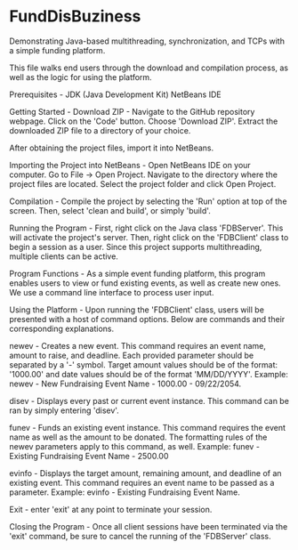 # FundDisBuziness
Demonstrating Java-based multithreading, synchronization, and TCPs with a simple funding platform.

This file walks end users through the download and compilation process, as well as the logic for using the platform.

Prerequisites - 
  JDK (Java Development Kit)
  NetBeans IDE

Getting Started - 
  Download ZIP -
    Navigate to the GitHub repository webpage.
    Click on the 'Code' button.
    Choose 'Download ZIP'.
    Extract the downloaded ZIP file to a directory of your choice.

After obtaining the project files, import it into NetBeans.

Importing the Project into NetBeans - 
  Open NetBeans IDE on your computer.
  Go to File -> Open Project.
  Navigate to the directory where the project files are located.
  Select the project folder and click Open Project.

Compilation - 
  Compile the project by selecting the 'Run' option at top of the screen. Then, select 'clean and build', or simply 'build'. 

Running the Program -
  First, right click on the Java class 'FDBServer'. This will activate the project's server. 
  Then, right click on the 'FDBClient' class to begin a session as a user. 
    Since this project supports multithreading, multiple clients can be active.

Program Functions -
  As a simple event funding platform, this program enables users to view or fund existing events, as well as create new ones. 
  We use a command line interface to process user input.

Using the Platform - 
  Upon running the 'FDBClient' class, users will be presented with a host of command options. Below are commands and their corresponding explanations.
  
  newev - Creates a new event. This command requires an event name, amount to raise, and deadline.
  Each provided parameter should be separated by a '-' symbol. Target amount values should be of the format: '1000.00' and date values should be of the format 'MM/DD/YYYY'.
  Example: newev - New Fundraising Event Name - 1000.00 - 09/22/2054.

  disev - Displays every past or current event instance.
  This command can be ran by simply entering 'disev'.

  funev - Funds an existing event instance. This command requires the event name as well as the amount to be donated. The formatting rules of the newev parameters apply to this command, as well.
  Example: funev - Existing Fundraising Event Name - 2500.00

  evinfo - Displays the target amount, remaining amount, and deadline of an existing event.
  This command requires an event name to be passed as a parameter.
  Example: evinfo - Existing Fundraising Event Name.

  Exit - enter 'exit' at any point to terminate your session.

Closing the Program -
  Once all client sessions have been terminated via the 'exit' command, be sure to cancel the running of the 'FDBServer' class. 
